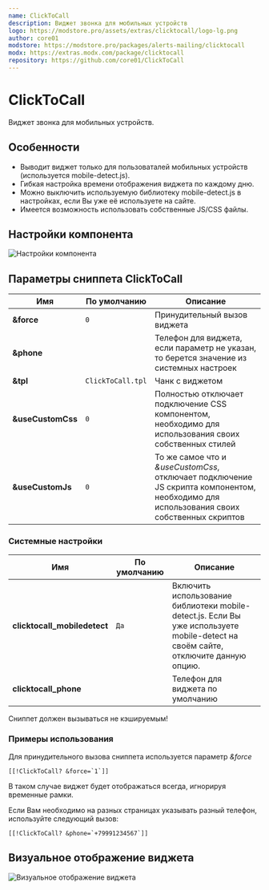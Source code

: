 ```yaml
---
name: ClickToCall
description: Виджет звонка для мобильных устройств
logo: https://modstore.pro/assets/extras/clicktocall/logo-lg.png
author: core01
modstore: https://modstore.pro/packages/alerts-mailing/clicktocall
modx: https://extras.modx.com/package/clicktocall
repository: https://github.com/core01/ClickToCall
---
```

# ClickToCall

Виджет звонка для мобильных устройств.

## Особенности

- Выводит виджет только для пользоваталей мобильных устройств (используется mobile-detect.js).
- Гибкая настройка времени отображения виджета по каждому дню.
- Можно выключить используемую библиотеку mobile-detect.js в настройках, если Вы уже её используете на сайте.
- Имеется возможность использовать собственные JS/CSS файлы.

## Настройки компонента

![Настройки компонента](https://file.modx.pro/files/e/d/e/ede2cae090be91001e6bd3c28c38ed6b.png)

## Параметры сниппета ClickToCall

| Имя               | По умолчанию      | Описание                                                                                                                                 |
| ----------------- | ----------------- | ---------------------------------------------------------------------------------------------------------------------------------------- |
| **&force**        | `0`               | Принудительный вызов виджета                                                                                                             |
| **&phone**        |                   | Телефон для виджета, если параметр не указан, то берется значение из системных настроек                                                  |
| **&tpl**          | `ClickToCall.tpl` | Чанк с виджетом                                                                                                                          |
| **&useCustomCss** | `0`               | Полностью отключает подключение CSS компонентом, необходимо для использования своих собственных стилей                                   |
| **&useCustomJs**  | `0`               | То же самое что и *&useCustomCss*, отключает подключение JS скрипта компонентом, необходимо для использования своих собственных скриптов |

### Системные настройки

| Имя                          | По умолчанию | Описание                                                                                                                          |
| ---------------------------- | ------------ | --------------------------------------------------------------------------------------------------------------------------------- |
| **clicktocall_mobiledetect** | `Да`         | Включить использование библиотеки mobile-detect.js. Если Вы уже используете mobile-detect на своём сайте, отключите данную опцию. |
| **clicktocall_phone**        |              | Телефон для виджета по умолчанию                                                                                                  |

Сниппет должен вызываться не кэшируемым!

### Примеры использования

Для принудительного вызова сниппета используется параметр *&force*

```modx
[[!ClickToCall? &force=`1`]]
```

В таком случае виджет будет отображаться всегда, игнорируя временные рамки.

Если Вам необходимо на разных страницах указывать разный телефон, используйте следующий вызов:

```modx
[[!ClickToCall? &phone=`+79991234567`]]
```

## Визуальное отображение виджета

![Визуальное отображение виджета](https://file.modx.pro/files/6/c/1/6c145fac108b67a90d7e604fbe076ba8.png)
